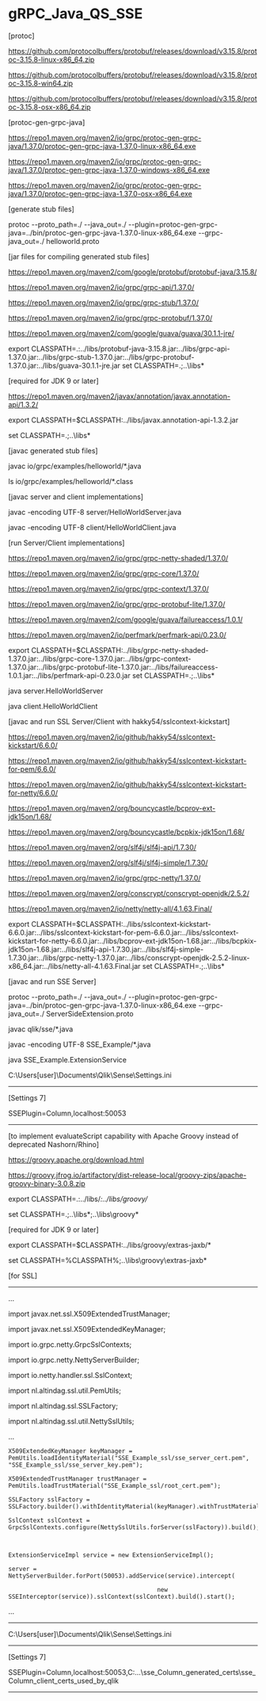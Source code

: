 # gRPC_Java_QS_SSE
[protoc]

https://github.com/protocolbuffers/protobuf/releases/download/v3.15.8/protoc-3.15.8-linux-x86_64.zip

https://github.com/protocolbuffers/protobuf/releases/download/v3.15.8/protoc-3.15.8-win64.zip

https://github.com/protocolbuffers/protobuf/releases/download/v3.15.8/protoc-3.15.8-osx-x86_64.zip



[protoc-gen-grpc-java]

https://repo1.maven.org/maven2/io/grpc/protoc-gen-grpc-java/1.37.0/protoc-gen-grpc-java-1.37.0-linux-x86_64.exe

https://repo1.maven.org/maven2/io/grpc/protoc-gen-grpc-java/1.37.0/protoc-gen-grpc-java-1.37.0-windows-x86_64.exe

https://repo1.maven.org/maven2/io/grpc/protoc-gen-grpc-java/1.37.0/protoc-gen-grpc-java-1.37.0-osx-x86_64.exe



[generate stub files]

protoc --proto_path=./ --java_out=./ --plugin=protoc-gen-grpc-java=../bin/protoc-gen-grpc-java-1.37.0-linux-x86_64.exe --grpc-java_out=./ helloworld.proto



[jar files for compiling generated stub files]

https://repo1.maven.org/maven2/com/google/protobuf/protobuf-java/3.15.8/

https://repo1.maven.org/maven2/io/grpc/grpc-api/1.37.0/

https://repo1.maven.org/maven2/io/grpc/grpc-stub/1.37.0/

https://repo1.maven.org/maven2/io/grpc/grpc-protobuf/1.37.0/

https://repo1.maven.org/maven2/com/google/guava/guava/30.1.1-jre/

export CLASSPATH=.:../libs/protobuf-java-3.15.8.jar:../libs/grpc-api-1.37.0.jar:../libs/grpc-stub-1.37.0.jar:../libs/grpc-protobuf-1.37.0.jar:../libs/guava-30.1.1-jre.jar
set CLASSPATH=.;..\libs\*


[required for JDK 9 or later]

https://repo1.maven.org/maven2/javax/annotation/javax.annotation-api/1.3.2/

export CLASSPATH=$CLASSPATH:../libs/javax.annotation-api-1.3.2.jar 

set CLASSPATH=.;..\libs\*



[javac generated stub files]

javac io/grpc/examples/helloworld/*.java

ls io/grpc/examples/helloworld/*.class



[javac server and client implementations]

javac -encoding UTF-8 server/HelloWorldServer.java

javac -encoding UTF-8 client/HelloWorldClient.java



[run Server/Client implementations]

https://repo1.maven.org/maven2/io/grpc/grpc-netty-shaded/1.37.0/

https://repo1.maven.org/maven2/io/grpc/grpc-core/1.37.0/

https://repo1.maven.org/maven2/io/grpc/grpc-context/1.37.0/

https://repo1.maven.org/maven2/io/grpc/grpc-protobuf-lite/1.37.0/

https://repo1.maven.org/maven2/com/google/guava/failureaccess/1.0.1/

https://repo1.maven.org/maven2/io/perfmark/perfmark-api/0.23.0/

export CLASSPATH=$CLASSPATH:../libs/grpc-netty-shaded-1.37.0.jar:../libs/grpc-core-1.37.0.jar:../libs/grpc-context-1.37.0.jar:../libs/grpc-protobuf-lite-1.37.0.jar:../libs/failureaccess-1.0.1.jar:../libs/perfmark-api-0.23.0.jar
set CLASSPATH=.;..\libs\*

java server.HelloWorldServer

java client.HelloWorldClient


[javac and run SSL Server/Client with hakky54/sslcontext-kickstart]

https://repo1.maven.org/maven2/io/github/hakky54/sslcontext-kickstart/6.6.0/

https://repo1.maven.org/maven2/io/github/hakky54/sslcontext-kickstart-for-pem/6.6.0/

https://repo1.maven.org/maven2/io/github/hakky54/sslcontext-kickstart-for-netty/6.6.0/

https://repo1.maven.org/maven2/org/bouncycastle/bcprov-ext-jdk15on/1.68/

https://repo1.maven.org/maven2/org/bouncycastle/bcpkix-jdk15on/1.68/

https://repo1.maven.org/maven2/org/slf4j/slf4j-api/1.7.30/

https://repo1.maven.org/maven2/org/slf4j/slf4j-simple/1.7.30/

https://repo1.maven.org/maven2/io/grpc/grpc-netty/1.37.0/

https://repo1.maven.org/maven2/org/conscrypt/conscrypt-openjdk/2.5.2/

https://repo1.maven.org/maven2/io/netty/netty-all/4.1.63.Final/

export CLASSPATH=$CLASSPATH:../libs/sslcontext-kickstart-6.6.0.jar:../libs/sslcontext-kickstart-for-pem-6.6.0.jar:../libs/sslcontext-kickstart-for-netty-6.6.0.jar:../libs/bcprov-ext-jdk15on-1.68.jar:../libs/bcpkix-jdk15on-1.68.jar:../libs/slf4j-api-1.7.30.jar:../libs/slf4j-simple-1.7.30.jar:../libs/grpc-netty-1.37.0.jar:../libs/conscrypt-openjdk-2.5.2-linux-x86_64.jar:../libs/netty-all-4.1.63.Final.jar
set CLASSPATH=.;..\libs\*

[javac and run SSE Server]

protoc --proto_path=./ --java_out=./ --plugin=protoc-gen-grpc-java=../bin/protoc-gen-grpc-java-1.37.0-linux-x86_64.exe --grpc-java_out=./ ServerSideExtension.proto

javac qlik/sse/*.java

javac -encoding UTF-8 SSE_Example/*.java

java SSE_Example.ExtensionService


C:\Users\[user]\Documents\Qlik\Sense\Settings.ini

------

[Settings 7]

SSEPlugin=Column,localhost:50053


------


[to implement evaluateScript capability with Apache Groovy instead of deprecated Nashorn/Rhino]

https://groovy.apache.org/download.html

https://groovy.jfrog.io/artifactory/dist-release-local/groovy-zips/apache-groovy-binary-3.0.8.zip

export CLASSPATH=.:../libs/*:../libs/groovy/*

set CLASSPATH=.;..\libs\*;..\libs\groovy\*

[required for JDK 9 or later]

export CLASSPATH=$CLASSPATH:../libs/groovy/extras-jaxb/*

set CLASSPATH=%CLASSPATH%;..\libs\groovy\extras-jaxb\*

[for SSL]

------

...

import javax.net.ssl.X509ExtendedTrustManager;

import javax.net.ssl.X509ExtendedKeyManager;

import io.grpc.netty.GrpcSslContexts;

import io.grpc.netty.NettyServerBuilder;

import io.netty.handler.ssl.SslContext;

import nl.altindag.ssl.util.PemUtils;

import nl.altindag.ssl.SSLFactory;

import nl.altindag.ssl.util.NettySslUtils;

...

    X509ExtendedKeyManager keyManager = PemUtils.loadIdentityMaterial("SSE_Example_ssl/sse_server_cert.pem", "SSE_Example_ssl/sse_server_key.pem");

    X509ExtendedTrustManager trustManager = PemUtils.loadTrustMaterial("SSE_Example_ssl/root_cert.pem");

    SSLFactory sslFactory = SSLFactory.builder().withIdentityMaterial(keyManager).withTrustMaterial(trustManager).build();

    SslContext sslContext = GrpcSslContexts.configure(NettySslUtils.forServer(sslFactory)).build();



    ExtensionServiceImpl service = new ExtensionServiceImpl();

    server = NettyServerBuilder.forPort(50053).addService(service).intercept(

                                              new SSEInterceptor(service)).sslContext(sslContext).build().start();

...

------

C:\Users\[user]\Documents\Qlik\Sense\Settings.ini

------

[Settings 7]

SSEPlugin=Column,localhost:50053,C:\...\sse_Column_generated_certs\sse_Column_client_certs_used_by_qlik



------

